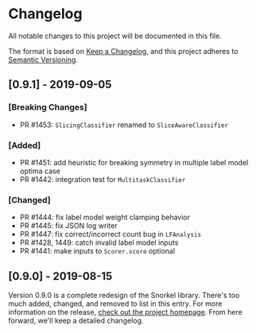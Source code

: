 # Changelog
All notable changes to this project will be documented in this file.

The format is based on [Keep a Changelog](https://keepachangelog.com/en/1.0.0/),
and this project adheres to [Semantic Versioning](https://semver.org/spec/v2.0.0.html).


## [0.9.1] - 2019-09-05

### [Breaking Changes]

* PR #1453: `SlicingClassifier` renamed to `SliceAwareClassifier`

### [Added]

* PR #1451: add heuristic for breaking symmetry in multiple label model optima case
* PR #1442: integration test for `MultitaskClassifier`

### [Changed]

* PR #1444: fix label model weight clamping behavior
* PR #1445: fix JSON log writer
* PR #1447: fix correct/incorrect count bug in `LFAnalysis`
* PR #1428, 1449: catch invalid label model inputs
* PR #1441: make inputs to `Scorer.score` optional


## [0.9.0] - 2019-08-15
Version 0.9.0 is a complete redesign of the Snorkel library.
There's too much added, changed, and removed to list in this entry.
For more information on the release,
[check out the project homepage](https://snorkel.org).
From here forward, we'll keep a detailed changelog.
